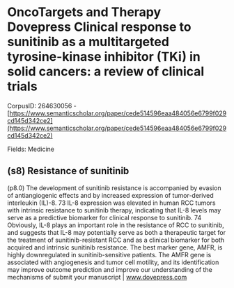 # OncoTargets and Therapy Dovepress Clinical response to sunitinib as a multitargeted tyrosine-kinase inhibitor (TKi) in solid cancers: a review of clinical trials

CorpusID: 264630056 - [https://www.semanticscholar.org/paper/cede514596eaa484056e6799f029cd145d342ce2](https://www.semanticscholar.org/paper/cede514596eaa484056e6799f029cd145d342ce2)

Fields: Medicine

## (s8) Resistance of sunitinib
(p8.0) The development of sunitinib resistance is accompanied by evasion of antiangiogenic effects and by increased expression of tumor-derived interleukin (IL)-8. 73 IL-8 expression was elevated in human RCC tumors with intrinsic resistance to sunitinib therapy, indicating that IL-8 levels may serve as a predictive biomarker for clinical response to sunitinib. 74 Obviously, IL-8 plays an important role in the resistance of RCC to sunitinib, and suggests that IL-8 may potentially serve as both a therapeutic target for the treatment of sunitinib-resistant RCC and as a clinical biomarker for both acquired and intrinsic sunitinib resistance. The best marker gene, AMFR, is highly downregulated in sunitinib-sensitive patients. The AMFR gene is associated with angiogenesis and tumor cell motility, and its identification may improve outcome prediction and improve our understanding of the mechanisms of submit your manuscript | www.dovepress.com
